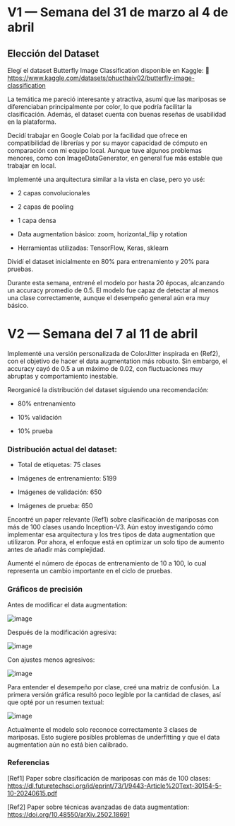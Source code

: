 # V1 — Semana del 31 de marzo al 4 de abril
## Elección del Dataset

Elegí el dataset Butterfly Image Classification disponible en Kaggle:
🔗 https://www.kaggle.com/datasets/phucthaiv02/butterfly-image-classification

La temática me pareció interesante y atractiva, asumí que las mariposas se diferenciaban principalmente por color, lo que podría facilitar la clasificación. Además, el dataset cuenta con buenas reseñas de usabilidad en la plataforma.

Decidí trabajar en Google Colab por la facilidad que ofrece en compatibilidad de librerías y por su mayor capacidad de cómputo en comparación con mi equipo local. Aunque tuve algunos problemas menores, como con ImageDataGenerator, en general fue más estable que trabajar en local.

Implementé una arquitectura similar a la vista en clase, pero yo usé:

- 2 capas convolucionales

- 2 capas de pooling

- 1 capa densa

- Data augmentation básico: zoom, horizontal_flip y rotation

- Herramientas utilizadas: TensorFlow, Keras, sklearn

Dividí el dataset inicialmente en 80% para entrenamiento y 20% para pruebas.

Durante esta semana, entrené el modelo por hasta 20 épocas, alcanzando un accuracy promedio de 0.5.
El modelo fue capaz de detectar al menos una clase correctamente, aunque el desempeño general aún era muy básico.


# V2 — Semana del 7 al 11 de abril

Implementé una versión personalizada de ColorJitter inspirada en (Ref2), con el objetivo de hacer el data augmentation más robusto.
Sin embargo, el accuracy cayó de 0.5 a un máximo de 0.02, con fluctuaciones muy abruptas y comportamiento inestable.

Reorganicé la distribución del dataset siguiendo una recomendación:

- 80% entrenamiento

- 10% validación

- 10% prueba

### Distribución actual del dataset:

* Total de etiquetas: 75 clases

* Imágenes de entrenamiento: 5199

* Imágenes de validación: 650

* Imágenes de prueba: 650

Encontré un paper relevante (Ref1) sobre clasificación de mariposas con más de 100 clases usando Inception-V3.
Aún estoy investigando cómo implementar esa arquitectura y los tres tipos de data augmentation que utilizaron.
Por ahora, el enfoque está en optimizar un solo tipo de aumento antes de añadir más complejidad.

Aumenté el número de épocas de entrenamiento de 10 a 100, lo cual representa un cambio importante en el ciclo de pruebas.

### Gráficos de precisión

Antes de modificar el data augmentation:

![image](https://github.com/user-attachments/assets/6af0b676-5c32-4dc0-b62a-5f6dc140547e)

Después de la modificación agresiva:

![image](https://github.com/user-attachments/assets/e1ca6bf7-e3be-4687-8d2c-aff2bf254c59)

Con ajustes menos agresivos:

![image](https://github.com/user-attachments/assets/20704f3d-f9d4-455a-b995-f69e89f9ac38)

Para entender el desempeño por clase, creé una matriz de confusión. La primera versión gráfica resultó poco legible por la cantidad de clases, así que opté por un resumen textual:

![image](https://github.com/user-attachments/assets/43d431b8-1623-454e-af57-d7576e82b318)

Actualmente el modelo solo reconoce correctamente 3 clases de mariposas. Esto sugiere posibles problemas de underfitting y que el data augmentation aún no está bien calibrado.

### Referencias

[Ref1] Paper sobre clasificación de mariposas con más de 100 clases:
https://dl.futuretechsci.org/id/eprint/73/1/9443-Article%20Text-30154-5-10-20240615.pdf

[Ref2] Paper sobre técnicas avanzadas de data augmentation:
https://doi.org/10.48550/arXiv.2502.18691
